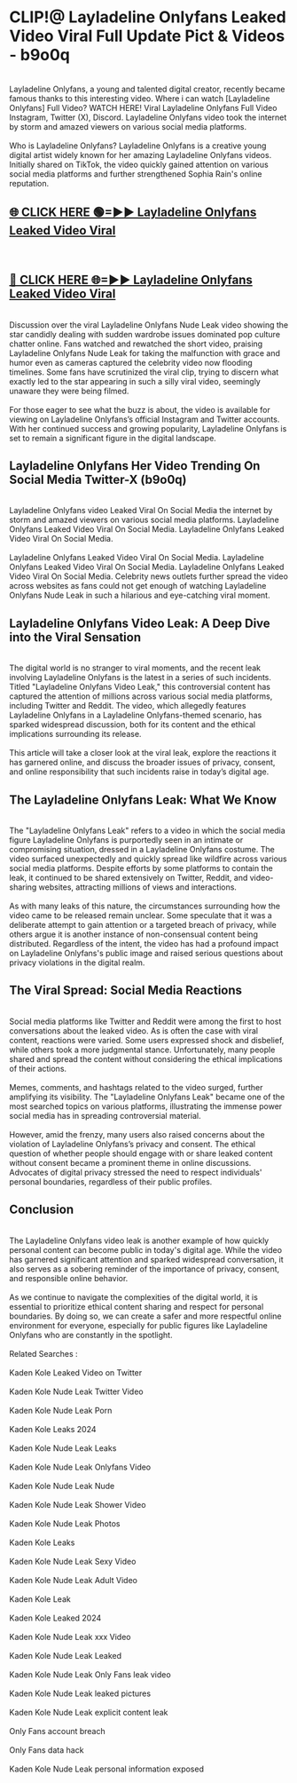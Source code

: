 # CLIP!@ Layladeline Onlyfans Leaked Video Viral Full Update Pict & Videos - b9o0q
<br>
Layladeline Onlyfans, a young and talented digital creator, recently became famous thanks to this interesting video. Where i can watch [Layladeline Onlyfans] Full Video? WATCH HERE! Viral Layladeline Onlyfans Full Video Instagram, Twitter (X), Discord. Layladeline Onlyfans video took the internet by storm and amazed viewers on various social media platforms.
<br><br>
Who is Layladeline Onlyfans? Layladeline Onlyfans is a creative young digital artist widely known for her amazing Layladeline Onlyfans videos. Initially shared on TikTok, the video quickly gained attention on various social media platforms and further strengthened Sophia Rain's online reputation.
<br>
<h2><a href="https://bestclip.site?title=Layladeline_Onlyfans">🌐 CLICK HERE 🟢=►► Layladeline Onlyfans Leaked Video Viral</a></h2>
<br>
<h2><a href="https://bestclip.site?title=Layladeline_Onlyfans">🔴 CLICK HERE 🌐=►► Layladeline Onlyfans Leaked Video Viral</a></h2>
<br>
Discussion over the viral Layladeline Onlyfans Nude Leak video showing the star candidly dealing with sudden wardrobe issues dominated pop culture chatter online. Fans watched and rewatched the short video, praising Layladeline Onlyfans Nude Leak for taking the malfunction with grace and humor even as cameras captured the celebrity video now flooding timelines. Some fans have scrutinized the viral clip, trying to discern what exactly led to the star appearing in such a silly viral video, seemingly unaware they were being filmed.
<br><br>
For those eager to see what the buzz is about, the video is available for viewing on Layladeline Onlyfans’s official Instagram and Twitter accounts. With her continued success and growing popularity, Layladeline Onlyfans is set to remain a significant figure in the digital landscape.
<br>
<h2>Layladeline Onlyfans Her Video Trending On Social Media Twitter-X (b9o0q)</h2>
<br>
Layladeline Onlyfans video Leaked Viral On Social Media the internet by storm and amazed viewers on various social media platforms. Layladeline Onlyfans Leaked Video Viral On Social Media. Layladeline Onlyfans Leaked Video Viral On Social Media.
<br><br>
Layladeline Onlyfans Leaked Video Viral On Social Media. Layladeline Onlyfans Leaked Video Viral On Social Media. Layladeline Onlyfans Leaked Video Viral On Social Media. Celebrity news outlets further spread the video across websites as fans could not get enough of watching Layladeline Onlyfans Nude Leak in such a hilarious and eye-catching viral moment.
<br>
<h2>Layladeline Onlyfans Video Leak: A Deep Dive into the Viral Sensation</h2>
<br>
The digital world is no stranger to viral moments, and the recent leak involving Layladeline Onlyfans is the latest in a series of such incidents. Titled "Layladeline Onlyfans Video Leak," this controversial content has captured the attention of millions across various social media platforms, including Twitter and Reddit. The video, which allegedly features Layladeline Onlyfans in a Layladeline Onlyfans-themed scenario, has sparked widespread discussion, both for its content and the ethical implications surrounding its release.
<br><br>
This article will take a closer look at the viral leak, explore the reactions it has garnered online, and discuss the broader issues of privacy, consent, and online responsibility that such incidents raise in today’s digital age.
<br>
<h2>The Layladeline Onlyfans Leak: What We Know</h2>
<br>
The "Layladeline Onlyfans Leak" refers to a video in which the social media figure Layladeline Onlyfans is purportedly seen in an intimate or compromising situation, dressed in a Layladeline Onlyfans costume. The video surfaced unexpectedly and quickly spread like wildfire across various social media platforms. Despite efforts by some platforms to contain the leak, it continued to be shared extensively on Twitter, Reddit, and video-sharing websites, attracting millions of views and interactions.
<br><br>
As with many leaks of this nature, the circumstances surrounding how the video came to be released remain unclear. Some speculate that it was a deliberate attempt to gain attention or a targeted breach of privacy, while others argue it is another instance of non-consensual content being distributed. Regardless of the intent, the video has had a profound impact on Layladeline Onlyfans's public image and raised serious questions about privacy violations in the digital realm.
<br>
<h2>The Viral Spread: Social Media Reactions</h2>
<br>
Social media platforms like Twitter and Reddit were among the first to host conversations about the leaked video. As is often the case with viral content, reactions were varied. Some users expressed shock and disbelief, while others took a more judgmental stance. Unfortunately, many people shared and spread the content without considering the ethical implications of their actions.
<br><br>
Memes, comments, and hashtags related to the video surged, further amplifying its visibility. The "Layladeline Onlyfans Leak" became one of the most searched topics on various platforms, illustrating the immense power social media has in spreading controversial material.
<br><br>
However, amid the frenzy, many users also raised concerns about the violation of Layladeline Onlyfans’s privacy and consent. The ethical question of whether people should engage with or share leaked content without consent became a prominent theme in online discussions. Advocates of digital privacy stressed the need to respect individuals' personal boundaries, regardless of their public profiles.
<br>
<h2>Conclusion</h2>
<br>
The Layladeline Onlyfans video leak is another example of how quickly personal content can become public in today's digital age. While the video has garnered significant attention and sparked widespread conversation, it also serves as a sobering reminder of the importance of privacy, consent, and responsible online behavior.
<br><br>
As we continue to navigate the complexities of the digital world, it is essential to prioritize ethical content sharing and respect for personal boundaries. By doing so, we can create a safer and more respectful online environment for everyone, especially for public figures like Layladeline Onlyfans who are constantly in the spotlight.
<br><br>
Related Searches :
<br><br>
Kaden Kole Leaked Video on Twitter
<br><br>
Kaden Kole Nude Leak Twitter Video
<br><br>
Kaden Kole Nude Leak Porn
<br><br>
Kaden Kole Leaks 2024
<br><br>
Kaden Kole Nude Leak Leaks
<br><br>
Kaden Kole Nude Leak Onlyfans Video
<br><br>
Kaden Kole Nude Leak Nude
<br><br>
Kaden Kole Nude Leak Shower Video
<br><br>
Kaden Kole Nude Leak Photos
<br><br>
Kaden Kole Leaks
<br><br>
Kaden Kole Nude Leak Sexy Video
<br><br>
Kaden Kole Nude Leak Adult Video
<br><br>
Kaden Kole Leak
<br><br>
Kaden Kole Leaked 2024
<br><br>
Kaden Kole Nude Leak xxx Video
<br><br>
Kaden Kole Nude Leak Leaked
<br><br>
Kaden Kole Nude Leak Only Fans leak video
<br><br>
Kaden Kole Nude Leak leaked pictures
<br><br>
Kaden Kole Nude Leak explicit content leak
<br><br>
Only Fans account breach
<br><br>
Only Fans data hack
<br><br>
Kaden Kole Nude Leak personal information exposed